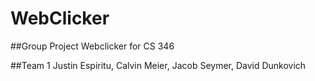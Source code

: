 # WebClicker 

##Group Project Webclicker for CS 346 

##Team 1 Justin Espiritu, Calvin Meier, Jacob Seymer, David Dunkovich 
